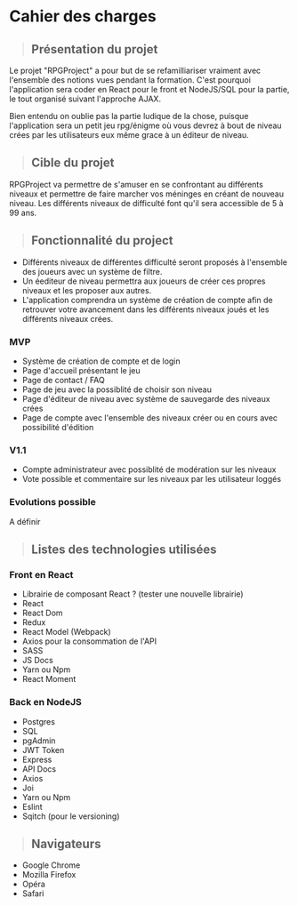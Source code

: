 # Cahier des charges

>## Présentation du projet

Le projet "RPGProject" a pour but de se refamilliariser vraiment avec l'ensemble des
notions vues pendant la formation. C'est pourquoi l'application sera coder en React
pour le front et NodeJS/SQL pour la partie, le tout organisé suivant l'approche AJAX.

Bien entendu on oublie pas la partie ludique de la chose, puisque l'application sera
un petit jeu rpg/énigme où vous devrez à bout de niveau crées par les utilisateurs
eux même grace à un éditeur de niveau.

>## Cible du projet

RPGProject va permettre de s'amuser en se confrontant au différents niveaux et 
permettre de faire marcher vos méninges en créant de nouveau niveau. Les différents
niveaux de difficulté font qu'il sera accessible de 5 à 99 ans.

>## Fonctionnalité du project

- Différents niveaux de différentes difficulté seront proposés à l'ensemble des
  joueurs avec un système de filtre.
- Un éediteur de niveau permettra aux joueurs de créer ces propres niveaux et les
  proposer aux autres. 
- L'application comprendra un système de création de compte afin de retrouver votre
  avancement dans les différents niveaux joués et les différents niveaux crées.

### MVP
- Système de création de compte et de login
- Page d'accueil présentant le jeu
- Page de contact / FAQ
- Page de jeu avec la possiblité de choisir son niveau
- Page d'éditeur de niveau avec système de sauvegarde des niveaux crées
- Page de compte avec l'ensemble des niveaux créer ou en cours avec possibilité
  d'édition

### V1.1
- Compte administrateur avec possiblité de modération sur les niveaux
- Vote possible et commentaire sur les niveaux par les utilisateur loggés
  
### Evolutions possible

A définir

>## Listes des technologies utilisées

### Front en React
- Librairie de composant React ? (tester une nouvelle librairie)
- React
- React Dom
- Redux
- React Model (Webpack)
- Axios pour la consommation de l'API
- SASS
- JS Docs
- Yarn ou Npm
- React Moment

### Back en NodeJS
- Postgres
- SQL
- pgAdmin
- JWT Token
- Express
- API Docs
- Axios
- Joi
- Yarn ou Npm
- Eslint
- Sqitch (pour le versioning)

>## Navigateurs

- Google Chrome
- Mozilla Firefox
- Opéra
- Safari



